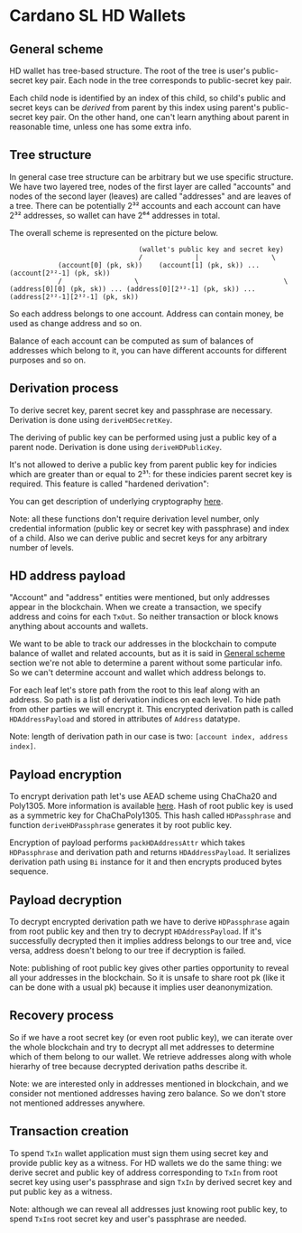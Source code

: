 # Cardano SL HD Wallets

## General scheme
    
HD wallet has tree-based structure.
The root of the tree is user's public-secret key pair.
Each node in the tree corresponds to public-secret key pair.

Each child node is identified by an index of this child,
so child's public and secret keys can be _derived_ from parent
by this index using parent's public-secret key pair.
On the other hand, one can't learn anything about parent
in reasonable time, unless one has some extra info.

## Tree structure

In general case tree structure can be arbitrary but
we use specific structure.
We have two layered tree, nodes of the first layer are called "accounts"
and nodes of the second layer (leaves) are called "addresses" and are leaves of a tree.
There can be potentially 2³² accounts and each account can have 2³² addresses,
so wallet can have 2⁶⁴ addresses in total.

The overall scheme is represented on the picture below.

                                    (wallet's public key and secret key)
                                    /             |                  \
                (account[0] (pk, sk))    (account[1] (pk, sk)) ... (account[2³²-1] (pk, sk))
                /                  \                                    \
    (address[0][0] (pk, sk)) ... (address[0][2³²-1] (pk, sk)) ... (address[2³²-1][2³²-1] (pk, sk))

So each address belongs to one account.
Address can contain money, be used as change address and so on.

Balance of each account can be computed as sum of balances of addresses which belong to it,
you can have different accounts for different purposes and so on.

## Derivation process

To derive secret key, parent secret key and passphrase are necessary.
Derivation is done using `deriveHDSecretKey`.

The deriving of public key can be performed using just a public key of a parent node.
Derivation is done using `deriveHDPublicKey`.

It's not allowed to derive a public key from parent public key for
indicies which are greater than or equal to 2³¹:
for these indicies parent secret key is required.
This feature is called "hardened derivation":

You can get description of underlying cryptography [here](https://cardanolaunch.com/assets/Ed25519_BIP.pdf).

Note: all these functions don't require derivation level number,
only credential information (public key or secret key with passphrase)
and index of a child.
Also we can derive public and secret keys for any arbitrary number of levels.

## HD address payload

"Account" and "address" entities were mentioned,
but only addresses appear in the blockchain.
When we create a transaction, we specify address and coins for each `TxOut`.
So neither transaction or block knows anything about accounts and wallets.

We want to be able to track our addresses in the blockchain
to compute balance of wallet and related accounts,
but as it is said in [General scheme](#general-scheme) section we're not able
to determine a parent without some particular info.
So we can't determine account and wallet which address belongs to.

For each leaf let's store path from the root to this leaf along with an address.
So path is a list of derivation indices on each level.
To hide path from other parties we will encrypt it.
This encrypted derivation path is called `HDAddressPayload`
and stored in attributes of `Address` datatype.

Note: length of derivation path in our case is two: `[account index, address index]`.

## Payload encryption

To encrypt derivation path let's use AEAD scheme using ChaCha20 and Poly1305.
More information is available [here](https://tools.ietf.org/html/rfc7539).
Hash of root public key is used as a symmetric key for ChaChaPoly1305.
This hash called `HDPassphrase` and function `deriveHDPassphrase` generates
it by root public key.

Encryption of payload performs `packHDAddressAttr` which takes `HDPassphrase` and
derivation path and returns `HDAddressPayload`.
It serializes derivation path using `Bi` instance for it and then encrypts produced bytes sequence.

## Payload decryption

To decrypt encrypted derivation path we have to derive `HDPassphrase` again
from root public key and then try to decrypt `HDAddressPayload`.
If it's successfully decrypted then it implies address belongs to our tree
and, vice versa, address doesn't belong to our tree if decryption is failed.

Note: publishing of root public key gives other parties opportunity to reveal
all your addresses in the blockchain.
So it is unsafe to share root pk (like it can be done with a usual pk)
because it implies user deanonymization.

## Recovery process

So if we have a root secret key (or even root public key),
we can iterate over the whole blockchain and try to decrypt all met
addresses to determine which of them belong to our wallet.
We retrieve addresses along with whole hierarhy of tree because
decrypted derivation paths describe it.

Note: we are interested only in addresses mentioned in blockchain,
and we consider not mentioned addresses having zero balance.
So we don't store not mentioned addresses anywhere.

## Transaction creation

To spend `TxIn` wallet application must sign them using secret key and provide
public key as a witness.
For HD wallets we do the same thing: we derive secret and public key of
address corresponding to `TxIn` from root secret key using user's passphrase
and sign `TxIn` by derived secret key and put public key as a witness.

Note: although we can reveal all addresses just knowing root public key,
to spend `TxIn`s root secret key and user's passphrase are needed.
